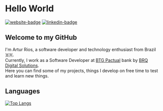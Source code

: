 # Hello World

[![website-badge](https://img.icons8.com/fluency/32/domain.png)](https://artur-rios.tech/) [![linkedin-badge](https://img.icons8.com/fluency/32/linkedin.png)](https://www.linkedin.com/in/artur-rios)

## Welcome to my GitHub

I'm Artur Rios, a software developer and technology enthusiast from Brazil 🇧🇷.  
Currently, I work as a Software Developer at [BTG Pactual](https://www.btgpactual.com/) bank by [BRQ Digital Solutions](https://www.brq.com/).  
Here you can find some of my projects, things I develop on free time to test and learn new things.

## Languages

[![Top Langs](https://github-readme-stats.vercel.app/api/top-langs/?username=artur-rios&layout=donut)](https://github.com/anuraghazra/github-readme-stats)
